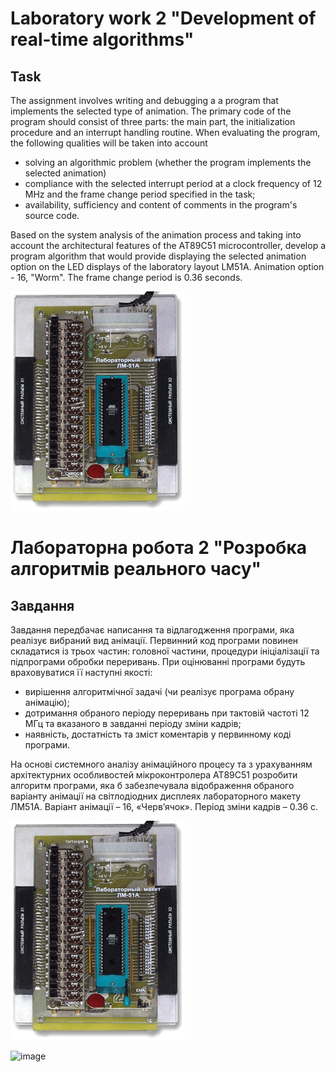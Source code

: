# Laboratory work 2 "Development of real-time algorithms"

## Task

The assignment involves writing and debugging a a program that implements the selected type of animation. The primary
code of the program should consist of three parts: the main part, the initialization procedure and an interrupt handling
routine.
When evaluating the program, the following qualities will be taken into account

- solving an algorithmic problem (whether the program implements the selected animation)
- compliance with the selected interrupt period at a clock frequency of 12 MHz and
  the frame change period specified in the task;
- availability, sufficiency and content of comments in the program's source code.

Based on the system analysis of the animation process and taking into account the architectural features of the AT89C51
microcontroller, develop a program algorithm that would provide displaying the selected animation option on the LED
displays of the laboratory layout LM51A. Animation option - 16, "Worm". The frame change period is 0.36 seconds.

![V-16.gif](V-16.gif)

# Лабораторна робота 2 "Розробка алгоритмів реального часу"

## Завдання

Завдання передбачає написання та відлагодження
програми, яка реалізує вибраний вид анімації. Первинний код програми повинен
складатися із трьох частин: головної частини, процедури ініціалізації та
підпрограми обробки переривань.
При оцінюванні програми будуть враховуватися її наступні якості:

- вирішення алгоритмічної задачі (чи реалізує програма обрану анімацію);
- дотримання обраного періоду переривань при тактовій частоті 12 МГц та
  вказаного в завданні періоду зміни кадрів;
- наявність, достатність та зміст коментарів у первинному коді програми.

На основі системного аналізу анімаційного процесу та з урахуванням архітектурних
особливостей мікроконтролера АТ89С51 розробити алгоритм програми, яка б забезпечувала
відображення обраного варіанту анімації на світлодіодних дисплеях лабораторного макету
ЛМ51А. Варіант анімації – 16, «Черв’ячок». Період зміни кадрів – 0.36 с.

![V-16.gif](V-16.gif)


![image](https://github.com/MaksymAndreiev/CompArchCourse/assets/29687267/7ae00fd5-d3e2-48f6-a44d-ab7fcc8d0bd5)
